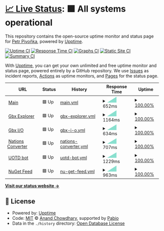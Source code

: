 # [📈 Live Status](https://bigbang1112.github.io/gbx-tools-uptime): <!--live status--> **🟩 All systems operational**

This repository contains the open-source uptime monitor and status page for [Petr Pivoňka](bigbang1112.cz), powered by [Upptime](https://github.com/upptime/upptime).

[![Uptime CI](https://github.com/bigbang1112/gbx-tools-uptime/workflows/Uptime%20CI/badge.svg)](https://github.com/bigbang1112/gbx-tools-uptime/actions?query=workflow%3A%22Uptime+CI%22)
[![Response Time CI](https://github.com/bigbang1112/gbx-tools-uptime/workflows/Response%20Time%20CI/badge.svg)](https://github.com/bigbang1112/gbx-tools-uptime/actions?query=workflow%3A%22Response+Time+CI%22)
[![Graphs CI](https://github.com/bigbang1112/gbx-tools-uptime/workflows/Graphs%20CI/badge.svg)](https://github.com/bigbang1112/gbx-tools-uptime/actions?query=workflow%3A%22Graphs+CI%22)
[![Static Site CI](https://github.com/bigbang1112/gbx-tools-uptime/workflows/Static%20Site%20CI/badge.svg)](https://github.com/bigbang1112/gbx-tools-uptime/actions?query=workflow%3A%22Static+Site+CI%22)
[![Summary CI](https://github.com/bigbang1112/gbx-tools-uptime/workflows/Summary%20CI/badge.svg)](https://github.com/bigbang1112/gbx-tools-uptime/actions?query=workflow%3A%22Summary+CI%22)

With [Upptime](https://upptime.js.org), you can get your own unlimited and free uptime monitor and status page, powered entirely by a GitHub repository. We use [Issues](https://github.com/bigbang1112/gbx-tools-uptime/issues) as incident reports, [Actions](https://github.com/bigbang1112/gbx-tools-uptime/actions) as uptime monitors, and [Pages](https://bigbang1112.github.io/gbx-tools-uptime) for the status page.

<!--start: status pages-->
<!-- This summary is generated by Upptime (https://github.com/upptime/upptime) -->
<!-- Do not edit this manually, your changes will be overwritten -->
<!-- prettier-ignore -->
| URL | Status | History | Response Time | Uptime |
| --- | ------ | ------- | ------------- | ------ |
| <img alt="" src="https://icons.duckduckgo.com/ip3/gbx.tools.ico" height="13"> [Main](https://gbx.tools) | 🟩 Up | [main.yml](https://github.com/BigBang1112/gbx-tools-uptime/commits/HEAD/history/main.yml) | <details><summary><img alt="Response time graph" src="./graphs/main/response-time-week.png" height="20"> 652ms</summary><br><a href="https://bigbang1112.github.io/gbx-tools-uptime/history/main"><img alt="Response time 652" src="https://img.shields.io/endpoint?url=https%3A%2F%2Fraw.githubusercontent.com%2FBigBang1112%2Fgbx-tools-uptime%2FHEAD%2Fapi%2Fmain%2Fresponse-time.json"></a><br><a href="https://bigbang1112.github.io/gbx-tools-uptime/history/main"><img alt="24-hour response time 652" src="https://img.shields.io/endpoint?url=https%3A%2F%2Fraw.githubusercontent.com%2FBigBang1112%2Fgbx-tools-uptime%2FHEAD%2Fapi%2Fmain%2Fresponse-time-day.json"></a><br><a href="https://bigbang1112.github.io/gbx-tools-uptime/history/main"><img alt="7-day response time 652" src="https://img.shields.io/endpoint?url=https%3A%2F%2Fraw.githubusercontent.com%2FBigBang1112%2Fgbx-tools-uptime%2FHEAD%2Fapi%2Fmain%2Fresponse-time-week.json"></a><br><a href="https://bigbang1112.github.io/gbx-tools-uptime/history/main"><img alt="30-day response time 652" src="https://img.shields.io/endpoint?url=https%3A%2F%2Fraw.githubusercontent.com%2FBigBang1112%2Fgbx-tools-uptime%2FHEAD%2Fapi%2Fmain%2Fresponse-time-month.json"></a><br><a href="https://bigbang1112.github.io/gbx-tools-uptime/history/main"><img alt="1-year response time 652" src="https://img.shields.io/endpoint?url=https%3A%2F%2Fraw.githubusercontent.com%2FBigBang1112%2Fgbx-tools-uptime%2FHEAD%2Fapi%2Fmain%2Fresponse-time-year.json"></a></details> | <details><summary><a href="https://bigbang1112.github.io/gbx-tools-uptime/history/main">100.00%</a></summary><a href="https://bigbang1112.github.io/gbx-tools-uptime/history/main"><img alt="All-time uptime 100.00%" src="https://img.shields.io/endpoint?url=https%3A%2F%2Fraw.githubusercontent.com%2FBigBang1112%2Fgbx-tools-uptime%2FHEAD%2Fapi%2Fmain%2Fuptime.json"></a><br><a href="https://bigbang1112.github.io/gbx-tools-uptime/history/main"><img alt="24-hour uptime 100.00%" src="https://img.shields.io/endpoint?url=https%3A%2F%2Fraw.githubusercontent.com%2FBigBang1112%2Fgbx-tools-uptime%2FHEAD%2Fapi%2Fmain%2Fuptime-day.json"></a><br><a href="https://bigbang1112.github.io/gbx-tools-uptime/history/main"><img alt="7-day uptime 100.00%" src="https://img.shields.io/endpoint?url=https%3A%2F%2Fraw.githubusercontent.com%2FBigBang1112%2Fgbx-tools-uptime%2FHEAD%2Fapi%2Fmain%2Fuptime-week.json"></a><br><a href="https://bigbang1112.github.io/gbx-tools-uptime/history/main"><img alt="30-day uptime 100.00%" src="https://img.shields.io/endpoint?url=https%3A%2F%2Fraw.githubusercontent.com%2FBigBang1112%2Fgbx-tools-uptime%2FHEAD%2Fapi%2Fmain%2Fuptime-month.json"></a><br><a href="https://bigbang1112.github.io/gbx-tools-uptime/history/main"><img alt="1-year uptime 100.00%" src="https://img.shields.io/endpoint?url=https%3A%2F%2Fraw.githubusercontent.com%2FBigBang1112%2Fgbx-tools-uptime%2FHEAD%2Fapi%2Fmain%2Fuptime-year.json"></a></details>
| <img alt="" src="https://icons.duckduckgo.com/ip3/explorer.gbx.tools.ico" height="13"> [Gbx Explorer](https://explorer.gbx.tools) | 🟩 Up | [gbx-explorer.yml](https://github.com/BigBang1112/gbx-tools-uptime/commits/HEAD/history/gbx-explorer.yml) | <details><summary><img alt="Response time graph" src="./graphs/gbx-explorer/response-time-week.png" height="20"> 1164ms</summary><br><a href="https://bigbang1112.github.io/gbx-tools-uptime/history/gbx-explorer"><img alt="Response time 1164" src="https://img.shields.io/endpoint?url=https%3A%2F%2Fraw.githubusercontent.com%2FBigBang1112%2Fgbx-tools-uptime%2FHEAD%2Fapi%2Fgbx-explorer%2Fresponse-time.json"></a><br><a href="https://bigbang1112.github.io/gbx-tools-uptime/history/gbx-explorer"><img alt="24-hour response time 1164" src="https://img.shields.io/endpoint?url=https%3A%2F%2Fraw.githubusercontent.com%2FBigBang1112%2Fgbx-tools-uptime%2FHEAD%2Fapi%2Fgbx-explorer%2Fresponse-time-day.json"></a><br><a href="https://bigbang1112.github.io/gbx-tools-uptime/history/gbx-explorer"><img alt="7-day response time 1164" src="https://img.shields.io/endpoint?url=https%3A%2F%2Fraw.githubusercontent.com%2FBigBang1112%2Fgbx-tools-uptime%2FHEAD%2Fapi%2Fgbx-explorer%2Fresponse-time-week.json"></a><br><a href="https://bigbang1112.github.io/gbx-tools-uptime/history/gbx-explorer"><img alt="30-day response time 1164" src="https://img.shields.io/endpoint?url=https%3A%2F%2Fraw.githubusercontent.com%2FBigBang1112%2Fgbx-tools-uptime%2FHEAD%2Fapi%2Fgbx-explorer%2Fresponse-time-month.json"></a><br><a href="https://bigbang1112.github.io/gbx-tools-uptime/history/gbx-explorer"><img alt="1-year response time 1164" src="https://img.shields.io/endpoint?url=https%3A%2F%2Fraw.githubusercontent.com%2FBigBang1112%2Fgbx-tools-uptime%2FHEAD%2Fapi%2Fgbx-explorer%2Fresponse-time-year.json"></a></details> | <details><summary><a href="https://bigbang1112.github.io/gbx-tools-uptime/history/gbx-explorer">100.00%</a></summary><a href="https://bigbang1112.github.io/gbx-tools-uptime/history/gbx-explorer"><img alt="All-time uptime 100.00%" src="https://img.shields.io/endpoint?url=https%3A%2F%2Fraw.githubusercontent.com%2FBigBang1112%2Fgbx-tools-uptime%2FHEAD%2Fapi%2Fgbx-explorer%2Fuptime.json"></a><br><a href="https://bigbang1112.github.io/gbx-tools-uptime/history/gbx-explorer"><img alt="24-hour uptime 100.00%" src="https://img.shields.io/endpoint?url=https%3A%2F%2Fraw.githubusercontent.com%2FBigBang1112%2Fgbx-tools-uptime%2FHEAD%2Fapi%2Fgbx-explorer%2Fuptime-day.json"></a><br><a href="https://bigbang1112.github.io/gbx-tools-uptime/history/gbx-explorer"><img alt="7-day uptime 100.00%" src="https://img.shields.io/endpoint?url=https%3A%2F%2Fraw.githubusercontent.com%2FBigBang1112%2Fgbx-tools-uptime%2FHEAD%2Fapi%2Fgbx-explorer%2Fuptime-week.json"></a><br><a href="https://bigbang1112.github.io/gbx-tools-uptime/history/gbx-explorer"><img alt="30-day uptime 100.00%" src="https://img.shields.io/endpoint?url=https%3A%2F%2Fraw.githubusercontent.com%2FBigBang1112%2Fgbx-tools-uptime%2FHEAD%2Fapi%2Fgbx-explorer%2Fuptime-month.json"></a><br><a href="https://bigbang1112.github.io/gbx-tools-uptime/history/gbx-explorer"><img alt="1-year uptime 100.00%" src="https://img.shields.io/endpoint?url=https%3A%2F%2Fraw.githubusercontent.com%2FBigBang1112%2Fgbx-tools-uptime%2FHEAD%2Fapi%2Fgbx-explorer%2Fuptime-year.json"></a></details>
| <img alt="" src="https://icons.duckduckgo.com/ip3/io.gbx.tools.ico" height="13"> [Gbx I/O](https://io.gbx.tools) | 🟩 Up | [gbx-i-o.yml](https://github.com/BigBang1112/gbx-tools-uptime/commits/HEAD/history/gbx-i-o.yml) | <details><summary><img alt="Response time graph" src="./graphs/gbx-i-o/response-time-week.png" height="20"> 634ms</summary><br><a href="https://bigbang1112.github.io/gbx-tools-uptime/history/gbx-i-o"><img alt="Response time 634" src="https://img.shields.io/endpoint?url=https%3A%2F%2Fraw.githubusercontent.com%2FBigBang1112%2Fgbx-tools-uptime%2FHEAD%2Fapi%2Fgbx-i-o%2Fresponse-time.json"></a><br><a href="https://bigbang1112.github.io/gbx-tools-uptime/history/gbx-i-o"><img alt="24-hour response time 634" src="https://img.shields.io/endpoint?url=https%3A%2F%2Fraw.githubusercontent.com%2FBigBang1112%2Fgbx-tools-uptime%2FHEAD%2Fapi%2Fgbx-i-o%2Fresponse-time-day.json"></a><br><a href="https://bigbang1112.github.io/gbx-tools-uptime/history/gbx-i-o"><img alt="7-day response time 634" src="https://img.shields.io/endpoint?url=https%3A%2F%2Fraw.githubusercontent.com%2FBigBang1112%2Fgbx-tools-uptime%2FHEAD%2Fapi%2Fgbx-i-o%2Fresponse-time-week.json"></a><br><a href="https://bigbang1112.github.io/gbx-tools-uptime/history/gbx-i-o"><img alt="30-day response time 634" src="https://img.shields.io/endpoint?url=https%3A%2F%2Fraw.githubusercontent.com%2FBigBang1112%2Fgbx-tools-uptime%2FHEAD%2Fapi%2Fgbx-i-o%2Fresponse-time-month.json"></a><br><a href="https://bigbang1112.github.io/gbx-tools-uptime/history/gbx-i-o"><img alt="1-year response time 634" src="https://img.shields.io/endpoint?url=https%3A%2F%2Fraw.githubusercontent.com%2FBigBang1112%2Fgbx-tools-uptime%2FHEAD%2Fapi%2Fgbx-i-o%2Fresponse-time-year.json"></a></details> | <details><summary><a href="https://bigbang1112.github.io/gbx-tools-uptime/history/gbx-i-o">100.00%</a></summary><a href="https://bigbang1112.github.io/gbx-tools-uptime/history/gbx-i-o"><img alt="All-time uptime 100.00%" src="https://img.shields.io/endpoint?url=https%3A%2F%2Fraw.githubusercontent.com%2FBigBang1112%2Fgbx-tools-uptime%2FHEAD%2Fapi%2Fgbx-i-o%2Fuptime.json"></a><br><a href="https://bigbang1112.github.io/gbx-tools-uptime/history/gbx-i-o"><img alt="24-hour uptime 100.00%" src="https://img.shields.io/endpoint?url=https%3A%2F%2Fraw.githubusercontent.com%2FBigBang1112%2Fgbx-tools-uptime%2FHEAD%2Fapi%2Fgbx-i-o%2Fuptime-day.json"></a><br><a href="https://bigbang1112.github.io/gbx-tools-uptime/history/gbx-i-o"><img alt="7-day uptime 100.00%" src="https://img.shields.io/endpoint?url=https%3A%2F%2Fraw.githubusercontent.com%2FBigBang1112%2Fgbx-tools-uptime%2FHEAD%2Fapi%2Fgbx-i-o%2Fuptime-week.json"></a><br><a href="https://bigbang1112.github.io/gbx-tools-uptime/history/gbx-i-o"><img alt="30-day uptime 100.00%" src="https://img.shields.io/endpoint?url=https%3A%2F%2Fraw.githubusercontent.com%2FBigBang1112%2Fgbx-tools-uptime%2FHEAD%2Fapi%2Fgbx-i-o%2Fuptime-month.json"></a><br><a href="https://bigbang1112.github.io/gbx-tools-uptime/history/gbx-i-o"><img alt="1-year uptime 100.00%" src="https://img.shields.io/endpoint?url=https%3A%2F%2Fraw.githubusercontent.com%2FBigBang1112%2Fgbx-tools-uptime%2FHEAD%2Fapi%2Fgbx-i-o%2Fuptime-year.json"></a></details>
| <img alt="" src="https://icons.duckduckgo.com/ip3/nc.gbx.tools.ico" height="13"> [Nations Converter](https://nc.gbx.tools) | 🟩 Up | [nations-converter.yml](https://github.com/BigBang1112/gbx-tools-uptime/commits/HEAD/history/nations-converter.yml) | <details><summary><img alt="Response time graph" src="./graphs/nations-converter/response-time-week.png" height="20"> 707ms</summary><br><a href="https://bigbang1112.github.io/gbx-tools-uptime/history/nations-converter"><img alt="Response time 707" src="https://img.shields.io/endpoint?url=https%3A%2F%2Fraw.githubusercontent.com%2FBigBang1112%2Fgbx-tools-uptime%2FHEAD%2Fapi%2Fnations-converter%2Fresponse-time.json"></a><br><a href="https://bigbang1112.github.io/gbx-tools-uptime/history/nations-converter"><img alt="24-hour response time 707" src="https://img.shields.io/endpoint?url=https%3A%2F%2Fraw.githubusercontent.com%2FBigBang1112%2Fgbx-tools-uptime%2FHEAD%2Fapi%2Fnations-converter%2Fresponse-time-day.json"></a><br><a href="https://bigbang1112.github.io/gbx-tools-uptime/history/nations-converter"><img alt="7-day response time 707" src="https://img.shields.io/endpoint?url=https%3A%2F%2Fraw.githubusercontent.com%2FBigBang1112%2Fgbx-tools-uptime%2FHEAD%2Fapi%2Fnations-converter%2Fresponse-time-week.json"></a><br><a href="https://bigbang1112.github.io/gbx-tools-uptime/history/nations-converter"><img alt="30-day response time 707" src="https://img.shields.io/endpoint?url=https%3A%2F%2Fraw.githubusercontent.com%2FBigBang1112%2Fgbx-tools-uptime%2FHEAD%2Fapi%2Fnations-converter%2Fresponse-time-month.json"></a><br><a href="https://bigbang1112.github.io/gbx-tools-uptime/history/nations-converter"><img alt="1-year response time 707" src="https://img.shields.io/endpoint?url=https%3A%2F%2Fraw.githubusercontent.com%2FBigBang1112%2Fgbx-tools-uptime%2FHEAD%2Fapi%2Fnations-converter%2Fresponse-time-year.json"></a></details> | <details><summary><a href="https://bigbang1112.github.io/gbx-tools-uptime/history/nations-converter">100.00%</a></summary><a href="https://bigbang1112.github.io/gbx-tools-uptime/history/nations-converter"><img alt="All-time uptime 100.00%" src="https://img.shields.io/endpoint?url=https%3A%2F%2Fraw.githubusercontent.com%2FBigBang1112%2Fgbx-tools-uptime%2FHEAD%2Fapi%2Fnations-converter%2Fuptime.json"></a><br><a href="https://bigbang1112.github.io/gbx-tools-uptime/history/nations-converter"><img alt="24-hour uptime 100.00%" src="https://img.shields.io/endpoint?url=https%3A%2F%2Fraw.githubusercontent.com%2FBigBang1112%2Fgbx-tools-uptime%2FHEAD%2Fapi%2Fnations-converter%2Fuptime-day.json"></a><br><a href="https://bigbang1112.github.io/gbx-tools-uptime/history/nations-converter"><img alt="7-day uptime 100.00%" src="https://img.shields.io/endpoint?url=https%3A%2F%2Fraw.githubusercontent.com%2FBigBang1112%2Fgbx-tools-uptime%2FHEAD%2Fapi%2Fnations-converter%2Fuptime-week.json"></a><br><a href="https://bigbang1112.github.io/gbx-tools-uptime/history/nations-converter"><img alt="30-day uptime 100.00%" src="https://img.shields.io/endpoint?url=https%3A%2F%2Fraw.githubusercontent.com%2FBigBang1112%2Fgbx-tools-uptime%2FHEAD%2Fapi%2Fnations-converter%2Fuptime-month.json"></a><br><a href="https://bigbang1112.github.io/gbx-tools-uptime/history/nations-converter"><img alt="1-year uptime 100.00%" src="https://img.shields.io/endpoint?url=https%3A%2F%2Fraw.githubusercontent.com%2FBigBang1112%2Fgbx-tools-uptime%2FHEAD%2Fapi%2Fnations-converter%2Fuptime-year.json"></a></details>
| <img alt="" src="https://icons.duckduckgo.com/ip3/uotd.gbx.tools.ico" height="13"> [UOTD bot](https://uotd.gbx.tools) | 🟩 Up | [uotd-bot.yml](https://github.com/BigBang1112/gbx-tools-uptime/commits/HEAD/history/uotd-bot.yml) | <details><summary><img alt="Response time graph" src="./graphs/uotd-bot/response-time-week.png" height="20"> 1229ms</summary><br><a href="https://bigbang1112.github.io/gbx-tools-uptime/history/uotd-bot"><img alt="Response time 1229" src="https://img.shields.io/endpoint?url=https%3A%2F%2Fraw.githubusercontent.com%2FBigBang1112%2Fgbx-tools-uptime%2FHEAD%2Fapi%2Fuotd-bot%2Fresponse-time.json"></a><br><a href="https://bigbang1112.github.io/gbx-tools-uptime/history/uotd-bot"><img alt="24-hour response time 1229" src="https://img.shields.io/endpoint?url=https%3A%2F%2Fraw.githubusercontent.com%2FBigBang1112%2Fgbx-tools-uptime%2FHEAD%2Fapi%2Fuotd-bot%2Fresponse-time-day.json"></a><br><a href="https://bigbang1112.github.io/gbx-tools-uptime/history/uotd-bot"><img alt="7-day response time 1229" src="https://img.shields.io/endpoint?url=https%3A%2F%2Fraw.githubusercontent.com%2FBigBang1112%2Fgbx-tools-uptime%2FHEAD%2Fapi%2Fuotd-bot%2Fresponse-time-week.json"></a><br><a href="https://bigbang1112.github.io/gbx-tools-uptime/history/uotd-bot"><img alt="30-day response time 1229" src="https://img.shields.io/endpoint?url=https%3A%2F%2Fraw.githubusercontent.com%2FBigBang1112%2Fgbx-tools-uptime%2FHEAD%2Fapi%2Fuotd-bot%2Fresponse-time-month.json"></a><br><a href="https://bigbang1112.github.io/gbx-tools-uptime/history/uotd-bot"><img alt="1-year response time 1229" src="https://img.shields.io/endpoint?url=https%3A%2F%2Fraw.githubusercontent.com%2FBigBang1112%2Fgbx-tools-uptime%2FHEAD%2Fapi%2Fuotd-bot%2Fresponse-time-year.json"></a></details> | <details><summary><a href="https://bigbang1112.github.io/gbx-tools-uptime/history/uotd-bot">100.00%</a></summary><a href="https://bigbang1112.github.io/gbx-tools-uptime/history/uotd-bot"><img alt="All-time uptime 100.00%" src="https://img.shields.io/endpoint?url=https%3A%2F%2Fraw.githubusercontent.com%2FBigBang1112%2Fgbx-tools-uptime%2FHEAD%2Fapi%2Fuotd-bot%2Fuptime.json"></a><br><a href="https://bigbang1112.github.io/gbx-tools-uptime/history/uotd-bot"><img alt="24-hour uptime 100.00%" src="https://img.shields.io/endpoint?url=https%3A%2F%2Fraw.githubusercontent.com%2FBigBang1112%2Fgbx-tools-uptime%2FHEAD%2Fapi%2Fuotd-bot%2Fuptime-day.json"></a><br><a href="https://bigbang1112.github.io/gbx-tools-uptime/history/uotd-bot"><img alt="7-day uptime 100.00%" src="https://img.shields.io/endpoint?url=https%3A%2F%2Fraw.githubusercontent.com%2FBigBang1112%2Fgbx-tools-uptime%2FHEAD%2Fapi%2Fuotd-bot%2Fuptime-week.json"></a><br><a href="https://bigbang1112.github.io/gbx-tools-uptime/history/uotd-bot"><img alt="30-day uptime 100.00%" src="https://img.shields.io/endpoint?url=https%3A%2F%2Fraw.githubusercontent.com%2FBigBang1112%2Fgbx-tools-uptime%2FHEAD%2Fapi%2Fuotd-bot%2Fuptime-month.json"></a><br><a href="https://bigbang1112.github.io/gbx-tools-uptime/history/uotd-bot"><img alt="1-year uptime 100.00%" src="https://img.shields.io/endpoint?url=https%3A%2F%2Fraw.githubusercontent.com%2FBigBang1112%2Fgbx-tools-uptime%2FHEAD%2Fapi%2Fuotd-bot%2Fuptime-year.json"></a></details>
| <img alt="" src="https://icons.duckduckgo.com/ip3/nuget.gbx.tools.ico" height="13"> [NuGet Feed](https://nuget.gbx.tools) | 🟩 Up | [nu-get-feed.yml](https://github.com/BigBang1112/gbx-tools-uptime/commits/HEAD/history/nu-get-feed.yml) | <details><summary><img alt="Response time graph" src="./graphs/nu-get-feed/response-time-week.png" height="20"> 963ms</summary><br><a href="https://bigbang1112.github.io/gbx-tools-uptime/history/nu-get-feed"><img alt="Response time 963" src="https://img.shields.io/endpoint?url=https%3A%2F%2Fraw.githubusercontent.com%2FBigBang1112%2Fgbx-tools-uptime%2FHEAD%2Fapi%2Fnu-get-feed%2Fresponse-time.json"></a><br><a href="https://bigbang1112.github.io/gbx-tools-uptime/history/nu-get-feed"><img alt="24-hour response time 963" src="https://img.shields.io/endpoint?url=https%3A%2F%2Fraw.githubusercontent.com%2FBigBang1112%2Fgbx-tools-uptime%2FHEAD%2Fapi%2Fnu-get-feed%2Fresponse-time-day.json"></a><br><a href="https://bigbang1112.github.io/gbx-tools-uptime/history/nu-get-feed"><img alt="7-day response time 963" src="https://img.shields.io/endpoint?url=https%3A%2F%2Fraw.githubusercontent.com%2FBigBang1112%2Fgbx-tools-uptime%2FHEAD%2Fapi%2Fnu-get-feed%2Fresponse-time-week.json"></a><br><a href="https://bigbang1112.github.io/gbx-tools-uptime/history/nu-get-feed"><img alt="30-day response time 963" src="https://img.shields.io/endpoint?url=https%3A%2F%2Fraw.githubusercontent.com%2FBigBang1112%2Fgbx-tools-uptime%2FHEAD%2Fapi%2Fnu-get-feed%2Fresponse-time-month.json"></a><br><a href="https://bigbang1112.github.io/gbx-tools-uptime/history/nu-get-feed"><img alt="1-year response time 963" src="https://img.shields.io/endpoint?url=https%3A%2F%2Fraw.githubusercontent.com%2FBigBang1112%2Fgbx-tools-uptime%2FHEAD%2Fapi%2Fnu-get-feed%2Fresponse-time-year.json"></a></details> | <details><summary><a href="https://bigbang1112.github.io/gbx-tools-uptime/history/nu-get-feed">100.00%</a></summary><a href="https://bigbang1112.github.io/gbx-tools-uptime/history/nu-get-feed"><img alt="All-time uptime 100.00%" src="https://img.shields.io/endpoint?url=https%3A%2F%2Fraw.githubusercontent.com%2FBigBang1112%2Fgbx-tools-uptime%2FHEAD%2Fapi%2Fnu-get-feed%2Fuptime.json"></a><br><a href="https://bigbang1112.github.io/gbx-tools-uptime/history/nu-get-feed"><img alt="24-hour uptime 100.00%" src="https://img.shields.io/endpoint?url=https%3A%2F%2Fraw.githubusercontent.com%2FBigBang1112%2Fgbx-tools-uptime%2FHEAD%2Fapi%2Fnu-get-feed%2Fuptime-day.json"></a><br><a href="https://bigbang1112.github.io/gbx-tools-uptime/history/nu-get-feed"><img alt="7-day uptime 100.00%" src="https://img.shields.io/endpoint?url=https%3A%2F%2Fraw.githubusercontent.com%2FBigBang1112%2Fgbx-tools-uptime%2FHEAD%2Fapi%2Fnu-get-feed%2Fuptime-week.json"></a><br><a href="https://bigbang1112.github.io/gbx-tools-uptime/history/nu-get-feed"><img alt="30-day uptime 100.00%" src="https://img.shields.io/endpoint?url=https%3A%2F%2Fraw.githubusercontent.com%2FBigBang1112%2Fgbx-tools-uptime%2FHEAD%2Fapi%2Fnu-get-feed%2Fuptime-month.json"></a><br><a href="https://bigbang1112.github.io/gbx-tools-uptime/history/nu-get-feed"><img alt="1-year uptime 100.00%" src="https://img.shields.io/endpoint?url=https%3A%2F%2Fraw.githubusercontent.com%2FBigBang1112%2Fgbx-tools-uptime%2FHEAD%2Fapi%2Fnu-get-feed%2Fuptime-year.json"></a></details>

<!--end: status pages-->

[**Visit our status website →**](https://bigbang1112.github.io/gbx-tools-uptime)

## 📄 License

- Powered by: [Upptime](https://github.com/upptime/upptime)
- Code: [MIT](./LICENSE) © [Anand Chowdhary](https://anandchowdhary.com), supported by [Pabio](https://pabio.com)
- Data in the `./history` directory: [Open Database License](https://opendatacommons.org/licenses/odbl/1-0/)
